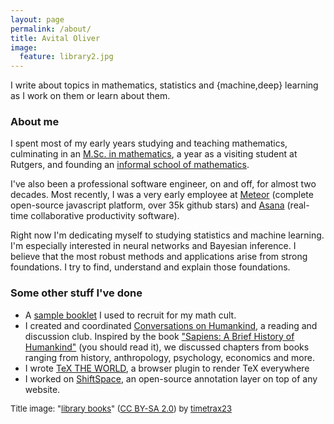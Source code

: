 ```yaml
---
layout: page
permalink: /about/
title: Avital Oliver
image:
  feature: library2.jpg
---
```


I write about topics in mathematics, statistics and {machine,deep} learning as I
work on them or learn about them.

### About me

I spent most of my early years studying and teaching mathematics,
culminating in an [M.Sc. in mathematics](http://www.sciencedirect.com/science/article/pii/S0021869304001863), a year as a visiting student at Rutgers, and founding an [informal school of mathematics](http://thewe.net/math).

I've also been a professional software engineer, on and off, for almost two
decades. Most recently, I was a very early employee at
[Meteor](https://meteor.com) (complete open-source javascript platform, over 35k github stars)
and [Asana](https://asana.com/company) (real-time
collaborative productivity software).

Right now I'm dedicating myself to studying statistics and machine
learning.  I'm especially interested in neural networks and Bayesian
inference.  I believe that the most robust methods and applications
arise from strong foundations. I try to find, understand and explain those
foundations.

### Some other stuff I've done

* A [sample booklet](http://thewe.net/files/shapes_v2_web.pdf) I used to recruit for my math cult.
* I created and coordinated [Conversations on Humankind](http://web.archive.org/web/20150726235949/http://www.meetup.com/Conversations-on-Humankind),
  a reading and discussion club. Inspired by the book ["Sapiens: A Brief History of Humankind"](https://www.amazon.com/Sapiens-Humankind-Yuval-Noah-Harari/dp/0062316095) (you should read it), we
  discussed chapters from books ranging from history, anthropology, psychology,
  economics and more.
* I wrote [TeX THE WORLD](http://thewe.net/tex), a browser plugin to render TeX everywhere
* I worked on [ShiftSpace](http://web.archive.org/web/20110628211734/http://www.shiftspace.org/),
  an open-source annotation layer on top of any website.

<font size="2">
Title image: &quot;<a href='https://www.flickr.com/photos/timetrax/376152628/' target='_blank'>library books</a>&quot;&nbsp;(<a rel='license' href='https://creativecommons.org/licenses/by-sa/2.0/' target='_blank'>CC BY-SA 2.0</a>)&nbsp;by&nbsp;<a xmlns:cc='http://creativecommons.org/ns#' rel='cc:attributionURL' property='cc:attributionName' href='https://www.flickr.com/people/timetrax/' target='_blank'>timetrax23</a>
</font>

